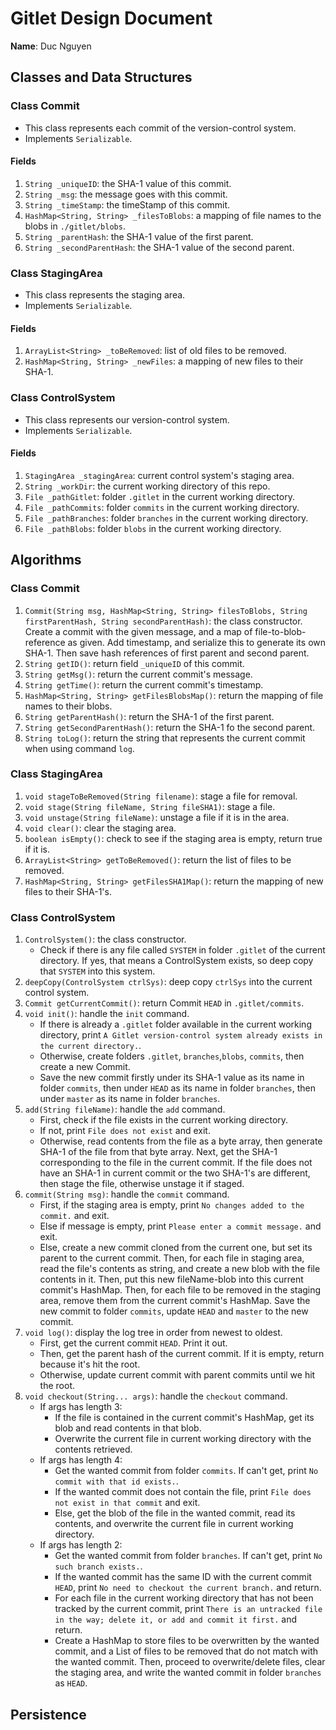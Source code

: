 # Gitlet Design Document

**Name**: Duc Nguyen

## Classes and Data Structures
### Class Commit
- This class represents each commit of the version-control system.
- Implements `Serializable`.
#### Fields
1. `String _uniqueID`: the SHA-1 value of this commit.
2. `String _msg`: the message goes with this commit.
3. `String _timeStamp`: the timeStamp of this commit.
4. `HashMap<String, String> _filesToBlobs`: a mapping of file names to the blobs in `./gitlet/blobs`.
5. `String _parentHash`: the SHA-1 value of the first parent.
6. `String _secondParentHash`: the SHA-1 value of the second parent.
### Class StagingArea
- This class represents the staging area.
- Implements `Serializable`.
#### Fields
1. `ArrayList<String> _toBeRemoved`: list of old files to be removed.
2. `HashMap<String, String> _newFiles`: a mapping of new files to their SHA-1.
### Class ControlSystem
- This class represents our version-control system.
- Implements `Serializable`.
#### Fields
1. `StagingArea _stagingArea`: current control system's staging area.
2. `String _workDir`: the current working directory of this repo.
3. `File _pathGitlet`: folder `.gitlet` in the current working directory.
4. `File _pathCommits`: folder `commits` in the current working directory.
5. `File _pathBranches`: folder `branches` in the current working directory.
6. `File _pathBlobs`: folder `blobs` in the current working directory.

## Algorithms
### Class Commit
1. `Commit(String msg, HashMap<String, String> filesToBlobs, String firstParentHash, String secondParentHash)`: the class constructor.
   Create a commit with the given message, and a map of file-to-blob-reference as given. Add timestamp,
   and serialize this to generate its own SHA-1. Then save hash references of first parent and second parent.
2. `String getID()`: return field `_uniqueID` of this commit.
3. `String getMsg()`: return the current commit's message.
4. `String getTime()`: return the current commit's timestamp.
5. `HashMap<String, String> getFilesBlobsMap()`: return the mapping of file names to their blobs.
6. `String getParentHash()`: return the SHA-1 of the first parent.
7. `String getSecondParentHash()`: return the SHA-1 fo the second parent.
8. `String toLog()`: return the string that represents the current commit when using command `log`.
### Class StagingArea
1. `void stageToBeRemoved(String filename)`: stage a file for removal.
2. `void stage(String fileName, String fileSHA1)`: stage a file.
3. `void unstage(String fileName)`: unstage a file if it is in the area.
4. `void clear()`: clear the staging area.
5. `boolean isEmpty()`: check to see if the staging area is empty, return true if it is.
6. `ArrayList<String> getToBeRemoved()`: return the list of files to be removed.
7. `HashMap<String, String> getFilesSHA1Map()`: return the mapping of new files to their SHA-1's.
### Class ControlSystem
1. `ControlSystem()`: the class constructor. 
   - Check if there is any file called `SYSTEM` in folder `.gitlet` of 
   the current directory. If yes, that means a ControlSystem exists, so deep copy that `SYSTEM` into this system.
2. `deepCopy(ControlSystem ctrlSys)`: deep copy `ctrlSys` into the current control system.
3. `Commit getCurrentCommit()`: return Commit `HEAD` in `.gitlet/commits`.
4. `void init()`: handle the `init` command. 
   - If there is already a `.gitlet` folder available in the current working directory,
   print `A Gitlet version-control system already exists in the current directory.`. 
   - Otherwise, create folders `.gitlet`, `branches`,`blobs`, `commits`, then create a new Commit. 
   - Save the new commit firstly under its SHA-1 value as its name in folder `commits`, then under `HEAD` as its name in folder `branches`, then under `master` as its name in folder `branches`.
5. `add(String fileName)`: handle the `add` command. 
   - First, check if the file exists in the current working directory. 
   - If not, print `File does not exist` and exit. 
   - Otherwise, read contents from the file as a byte array, then generate SHA-1 of the file from that byte array. Next, get the SHA-1 
   corresponding to the file in the current commit. If the file does not have an SHA-1 in current commit or the two SHA-1's are different,
   then stage the file, otherwise unstage it if staged.
6. `commit(String msg)`: handle the `commit` command. 
   - First, if the staging area is empty, print `No changes added to the commit.` and exit. 
   - Else if message is empty, print `Please enter a commit message.` and exit. 
   - Else, create a new commit cloned from the current one, but set its parent to the current commit. Then, for each file in staging area, read the file's contents as string, and create a new blob with the file contents in it. Then, 
   put this new fileName-blob into this current commit's HashMap. Then, for each file to be removed in the staging area, remove them from the 
   current commit's HashMap. Save the new commit to folder `commits`, update `HEAD` and `master` to the new commit.
7. `void log()`: display the log tree in order from newest to oldest.
   - First, get the current commit `HEAD`. Print it out.
   - Then, get the parent hash of the current commit. If it is empty, return because it's hit the root.
   - Otherwise, update current commit with parent commits until we hit the root.
8. `void checkout(String... args)`: handle the `checkout` command.
   - If args has length 3:
     - If the file is contained in the current commit's HashMap, get its blob and read contents in that blob.
     - Overwrite the current file in current working directory with the contents retrieved.
   - If args has length 4:
     - Get the wanted commit from folder `commits`. If can't get, print `No commit with that id exists.`.
     - If the wanted commit does not contain the file, print `File does not exist in that commit` and exit.
     - Else, get the blob of the file in the wanted commit, read its contents, and overwrite the current file in current working directory.
   - If args has length 2:
     - Get the wanted commit from folder `branches`. If can't get, print `No such branch exists.`.
     - If the wanted commit has the same ID with the current commit `HEAD`, print `No need to checkout the current branch.` and return.
     - For each file in the current working directory that has not been tracked by the current commit, 
     print `There is an untracked file in the way; delete it, or add and commit it first.` and return.
     - Create a HashMap to store files to be overwritten by the wanted commit, and a List of files to be removed that do not match with 
     the wanted commit. Then, proceed to overwrite/delete files, clear the staging area, and write the wanted commit in folder `branches`
     as `HEAD`.

## Persistence

